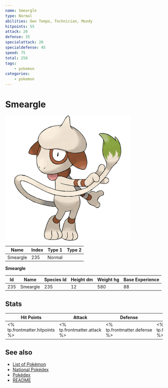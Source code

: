 ```yaml
---
name: Smeargle
type: Normal
abilities: Own Tempo, Technician, Moody
hitpoints: 55
attack: 20
defense: 35
specialattack: 20
specialdefense: 45
speed: 75
total: 250
tags:
    - pokemon
categories:
    - pokemon
---
```


# Smeargle


![Smeargle](images/235.png)

| **Name** | **Index** | **Type 1** | **Type 2** |
|----|----|----|----|
| Smeargle | 235 | Normal  |  |

**Smeargle** 




| **Id** | **Name** | **Species Id** | **Height dm** | **Weight hg** | **Base Experience** |
|--------|----------|----------------|------------|------------|---------------------|
| 235 | Smeargle | 235 | 12 | 580 | 88 |



## Stats

| **Hit Points** | **Attack** | **Defense** | **Special Attack** | **Special Defense** | **Speed** | **Total** |
|----------------|------------|-------------|--------------------|---------------------|-----------|-----------|
| <% tp.frontmatter.hitpoints %> | <% tp.frontmatter.attack %> | <% tp.frontmatter.defense %> | <% tp.frontmatter.specialattack %> | <% tp.frontmatter.specialdefense %> | <% tp.frontmatter.speed %> | <% tp.frontmatter.total %> |

## See also

- [List of Pokémon](../pokemon.md)
- [National Pokédex](../national_pokedex.md)
- [Pokédex](../pokedex.md)
- [README](../README.md)
